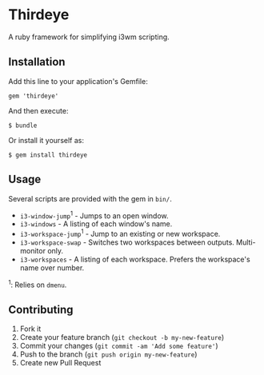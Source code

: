 # Thirdeye

A ruby framework for simplifying i3wm scripting.

## Installation

Add this line to your application's Gemfile:

    gem 'thirdeye'

And then execute:

    $ bundle

Or install it yourself as:

    $ gem install thirdeye

## Usage

Several scripts are provided with the gem in `bin/`.

  * `i3-window-jump`<sup>1</sup> - Jumps to an open window.
  * `i3-windows` - A listing of each window's name.
  * `i3-workspace-jump`<sup>1</sup> - Jump to an existing or new workspace.
  * `i3-workspace-swap` - Switches two workspaces between outputs. Multi-monitor only.
  * `i3-workspaces` - A listing of each workspace. Prefers the workspace's name over number.

  <sup>1</sup>: Relies on `dmenu`.

## Contributing

1. Fork it
2. Create your feature branch (`git checkout -b my-new-feature`)
3. Commit your changes (`git commit -am 'Add some feature'`)
4. Push to the branch (`git push origin my-new-feature`)
5. Create new Pull Request
